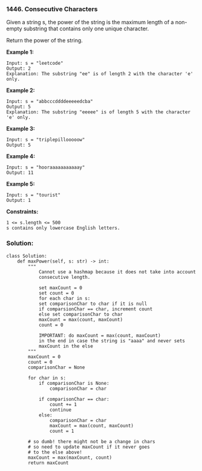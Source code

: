 ### 1446. Consecutive Characters

Given a string s, the power of the string is the maximum length of a non-empty substring that contains only one unique character.

Return the power of the string.

**Example 1:**
```
Input: s = "leetcode"
Output: 2
Explanation: The substring "ee" is of length 2 with the character 'e' only.
```

**Example 2:**
```
Input: s = "abbcccddddeeeeedcba"
Output: 5
Explanation: The substring "eeeee" is of length 5 with the character 'e' only.
```

**Example 3:**
```
Input: s = "triplepillooooow"
Output: 5
```

**Example 4:**
```
Input: s = "hooraaaaaaaaaaay"
Output: 11
```

**Example 5:**
```
Input: s = "tourist"
Output: 1
``` 

**Constraints:**
```
1 <= s.length <= 500
s contains only lowercase English letters.
```

### Solution:

```
class Solution:
    def maxPower(self, s: str) -> int:
        """
            Cannot use a hashmap because it does not take into account
            consecutive length.
            
            set maxCount = 0
            set count = 0
            for each char in s:
            set comparisonChar to char if it is null
            if comparsionChar == char, increment count
            else set comparisonChar to char
            maxCount = max(count, maxCount)
            count = 0
            
            IMPORTANT: do maxCount = max(count, maxCount)
            in the end in case the string is "aaaa" and never sets
            maxCount in the else
        """
        maxCount = 0
        count = 0
        comparisonChar = None
        
        for char in s:
            if comparisonChar is None:
                comparisonChar = char

            if comparisonChar == char:
                count += 1
                continue
            else:
                comparisonChar = char
                maxCount = max(count, maxCount)
                count = 1
        
        # so dumb! there might not be a change in chars
        # so need to update maxCount if it never goes 
        # to the else above!
        maxCount = max(maxCount, count)
        return maxCount
        
```
